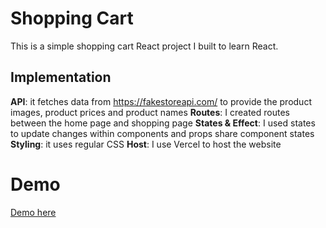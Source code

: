 # Shopping Cart
This is a simple shopping cart React project I built to learn React.
## Implementation
**API**: it fetches data from https://fakestoreapi.com/ to provide the product images, product prices and product names
**Routes**: I created routes between the home page and shopping page
**States & Effect**: I used states to update changes within components and props share component states
**Styling**: it uses regular CSS
**Host**: I use Vercel to host the website

# Demo
[Demo here](https://shopping-cart-iota-ten.vercel.app/)
